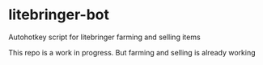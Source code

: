 # litebringer-bot

Autohotkey script for litebringer farming and selling items

This repo is a work in progress. But farming and selling is already working
